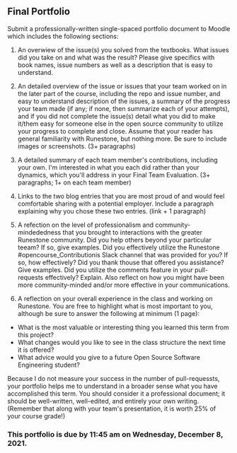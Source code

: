 ## Final Portfolio

Submit a professionally-written single-spaced portfolio document to Moodle which includes the following sections:

1. An overwiew of the issue(s) you solved from the textbooks. What issues did you take on and what was the result? Please give specifics with book names, issue numbers as well as a description that is easy to understand.

2. An detailed overview of the issue or issues that your team worked on in the later part of the course, including the repo and issue number, and easy to understand description of the issues, a summary of the progress your team made (if any; if none, then summarize each of your attempts), and if you did not complete the issue(s) detail what you did to make it/them easy for someone else in the open source community to utilize your progress to complete and close. Assume that your reader has general familiarity with Runestone, but nothing more. Be sure to include images or screenshots. (3+ paragraphs)

3. A detailed summary of each team member's contributions, including your own. I'm interested in what you each did rather than your dynamics, which you'll address in your Final Team Evaluation. (3+ paragraphs; 1+ on each team member)

4. Links to the two blog entries that you are most proud of and would feel comfortable sharing with a potential employer. Include a paragraph explaining why you chose these two entries. (link + 1 paragraph)

5. A refection on the level of professionalism and community-mindededness that you brought to interactions with the greater Runestone community. Did you help others beyond your particular teeam?  If so, give examples. Did you effectively utilize the Runestone #opencourse_Contributionis Slack channel that was provided for you? If so, how effectively? Did you thank thouse that offered you assistance? Give examples. Did you utilize the comments feature in your pull-requests effectively? Explain. Also reflect on how you might have been more community-minded and/or more effective in your communications.

6. A reflection on your overall experience in the class and working on Runestone. You are free to highlight what is most important to you, although be sure to answer the following at minimum (1 page):

  - What is the most valuable or interesting thing you learned this term from this project?
  - What changes would you like to see in the class structure the next time it is offered?
  - What advice would you give to a future Open Source Software Engineering student?

Because I do not measure your success in the number of pull-requessts, your portfolio helps me to understand in a broader sense what you have accomplished this term. You should consider it a professional document; it should be well-written, well-edited, and entirely your own writing. (Remember that along with your team's presentation, it is worth 25% of your course grade!)

### This portfolio is due by 11:45 am on Wednesday, December 8, 2021.
